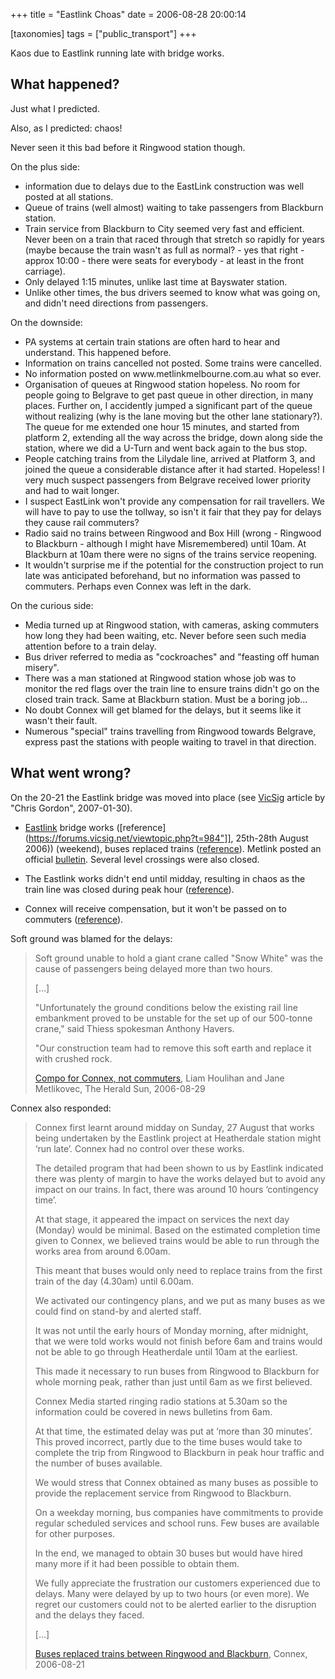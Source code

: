 +++
title = "Eastlink Choas"
date = 2006-08-28 20:00:14

[taxonomies]
tags = ["public_transport"]
+++

Kaos due to Eastlink running late with bridge works.

## What happened?

Just what I predicted.

Also, as I predicted: chaos!

Never seen it this bad before it Ringwood station though.

On the plus side:

<ul>
	<li>information due to delays due to the EastLink construction was well posted at all stations.</li>
	<li>Queue of trains (well almost) waiting to take passengers from
Blackburn station.</li>
	<li>Train service from Blackburn to City seemed very fast and efficient. Never been on a train that raced through that stretch so rapidly for years (maybe because the train wasn't as full as normal? - yes that right - approx 10:00 - there were seats for everybody - at least in the front carriage).</li>
	<li>Only delayed 1:15 minutes, unlike last time at Bayswater station. </li>
	<li>Unlike other times, the bus drivers seemed to know what was going on, and didn't need directions from passengers.</li>
</ul>

On the downside:

<ul>
	<li>PA systems at certain train stations are often hard to hear and understand. This happened before.</li>
	<li>Information on trains cancelled not posted. Some trains were  cancelled.</li>
	<li>No information posted on www.metlinkmelbourne.com.au what so ever.</li>
	<li>Organisation of queues at Ringwood station hopeless. No room for people going to Belgrave to get past queue in other direction, in many places.  Further on, I accidently jumped a significant part of the queue without realizing (why is the lane moving but the other lane stationary?).  The queue for me extended one hour 15 minutes, and started from platform 2, extending all the way across the bridge, down along side the station, where we did a U-Turn and went back again to the bus stop.</li>
	<li> People catching trains from the Lilydale line, arrived at Platform 3, and joined the queue a considerable distance after it had started. Hopeless! I very much suspect passengers from Belgrave received lower priority and had to wait longer.</li>
	<li>I suspect EastLink won't provide any compensation for rail travellers. We will have to pay to use the tollway, so isn't it fair that they pay for delays they cause rail commuters?</li>
	<li>Radio said no trains between Ringwood and Box Hill (wrong - Ringwood to Blackburn - although I might have Misremembered) until 10am. At Blackburn at 10am there were no signs of the trains service
reopening.</li>
	<li>It wouldn't surprise me if the potential for the construction project to run late was anticipated beforehand, but no information was passed to commuters. Perhaps even Connex was left in the dark.</li>
</ul>

On the curious side:

<ul>
	<li>Media turned up at Ringwood station, with cameras, asking commuters how long they had been waiting, etc. Never before seen such media attention before to a train delay.</li>
	<li>Bus driver referred to media as "cockroaches" and "feasting off human misery".</li>
	<li>There was a man stationed at Ringwood station whose job was to monitor the red flags over the train line to ensure trains didn't go on the closed train track. Same at Blackburn station. Must be a boring job...</li>
	<li>No doubt Connex will get blamed for the delays, but it seems like it wasn't their fault.</li>
	<li>Numerous "special" trains travelling from Ringwood towards Belgrave, express past the stations with people waiting to travel in that direction.</li>
</ul>

## What went wrong?

On the 20-21 the Eastlink bridge was moved into place (see
[VicSig](https://www.vicsig.net/index.php?page=infrastructure&project=Eastlink)
article by "Chris Gordon", 2007-01-30).

- [Eastlink](https://wiki.microcomaustralia.com.au/transport/private/Eastlink/)
  bridge works ([reference](https://forums.vicsig.net/viewtopic.php?t=984"]],
  25th-28th August 2006)) (weekend), buses replaced trains
  ([reference](https://en.wikipedia.org/wiki/EastLink%2C_Melbourne)).
  Metlink posted an official
  [bulletin](https://www.metlinkmelbourne.com.au/latest_news/service_alteration_detail.php?id=3492).
  Several level crossings were also closed.

- The Eastlink works didn't end until midday, resulting in chaos as the train
  line was closed during peak hour
  ([reference](https://www.news.com.au/heraldsun/story/0,21985,20275525-2862,00.html)).
- Connex will receive compensation, but it won't be passed on to commuters
  ([reference](https://www.news.com.au/heraldsun/story/0,21985,20285099-661,00.html")).

Soft ground was blamed for the delays:

> Soft ground unable to hold a giant crane called "Snow White" was the cause of passengers being delayed more than two hours.
>
> [...]
>
> "Unfortunately the ground conditions below the existing rail line embankment proved to be unstable for the set up of our 500-tonne crane," said Thiess spokesman Anthony Havers.
>
> "Our construction team had to remove this soft earth and replace it with crushed rock.
>
> [Compo for Connex, not commuters](https://www.news.com.au/heraldsun/story/0,21985,20285099-661,00.html),
> Liam Houlihan and Jane Metlikovec, The Herald Sun, 2006-08-29

Connex also responded:

> Connex first learnt around midday on Sunday, 27 August that works being
> undertaken by the Eastlink project at Heatherdale station might ‘run late’.
> Connex had no control over these works.
>
> The detailed program that had been shown to us by Eastlink indicated there was plenty of margin to have the works delayed but to avoid any impact on our trains. In fact, there was around 10 hours ‘contingency time’.
>
> At that stage, it appeared the impact on services the next day (Monday) would be minimal. Based on the estimated completion time given to Connex, we believed trains would be able to run through the works area from around 6.00am.
>
> This meant that buses would only need to replace trains from the first train of the day (4.30am) until 6.00am.
>
> We activated our contingency plans, and we put as many buses as we could find on stand-by and alerted staff.
>
> It was not until the early hours of Monday morning, after midnight, that we were told works would not finish before 6am and trains would not be able to go through Heatherdale until 10am at the earliest.
>
> This made it necessary to run buses from Ringwood to Blackburn for whole morning peak, rather than just until 6am as we first believed.
>
> Connex Media started ringing radio stations at 5.30am so the information could be covered in news bulletins from 6am.
>
> At that time, the estimated delay was put at ‘more than 30 minutes’. This proved incorrect, partly due to the time buses would take to complete the trip from Ringwood to Blackburn in peak hour traffic and the number of buses available.
>
> We would stress that Connex obtained as many buses as possible to provide the replacement service from Ringwood to Blackburn.
>
> On a weekday morning, bus companies have commitments to provide regular scheduled services and school runs. Few buses are available for other purposes.
>
> In the end, we managed to obtain 30 buses but would have hired many more if it had been possible to obtain them.
>
> We fully appreciate the frustration our customers experienced due to delays. Many were delayed by up to two hours (or even more). We regret our customers could not to be alerted earlier to the disruption and the delays they faced.
>
> [...]
>
> [Buses replaced trains between Ringwood and Blackburn](https://www.connexmelbourne.com.au/news_connex/index_full.asp?thm=2&evn=289),
> Connex, 2006-08-21
